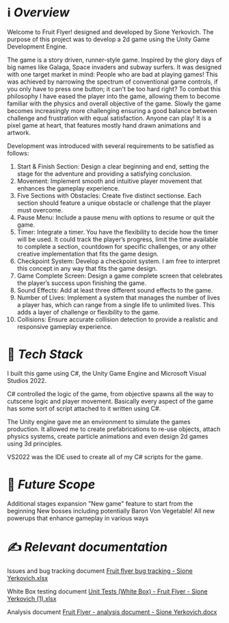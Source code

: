 # ℹ️ *Overview*
Welcome to Fruit Flyer! designed and developed by Sione Yerkovich. The purpose of this project was to develop a 2d game using the Unity Game Development Engine.

The game is a story driven, runner-style game. Inspired by the glory days of big names like Galaga, Space invaders and subway surfers. It was designed with one target market in mind: People who are bad at playing games! This was achieved by narrowing the spectrum
of conventional game controls, if you only have to press one button; it can't be too hard right? To combat this philosophy I have eased the player into the game, allowing them to become familiar with the physics and overall objective of the game. Slowly the game
becomes increasingly more challenging ensuring a good balance between challenge and frustration with equal satisfaction. Anyone can play!
It is a pixel game at heart, that features mostly hand drawn animations and artwork. 

Development was introduced with several requirements to be satisfied as follows:

1. Start & Finish Section: Design a clear beginning and end, setting the stage for the adventure and providing a satisfying conclusion.
2. Movement: Implement smooth and intuitive player movement that enhances the gameplay experience.
3. Five Sections with Obstacles: Create five distinct sectionse. Each section should feature a unique obstacle or challenge that the player must overcome.
4. Pause Menu: Include a pause menu with options to resume or quit the game.
5. Timer: Integrate a timer. You have the flexibility to decide how the timer will be used. It could track the player’s progress, limit the time available to complete a section, countdown for specific challenges, or any other creative implementation that fits the game design.
6. Checkpoint System: Develop a checkpoint system. I am free to interpret this concept in any way that fits the game design.
7. Game Complete Screen: Design a game complete screen that celebrates the player’s success upon finishing the game.
8. Sound Effects: Add at least three different sound effects to the game.
9. Number of Lives: Implement a system that manages the number of lives a player has, which can range from a single life to unlimited lives. This adds a layer of challenge or flexibility to the game.
10. Collisions: Ensure accurate collision detection to provide a realistic and responsive gameplay experience.

# 🚀 *Tech Stack*
I built this game using C#, the Unity Game Engine and Microsoft Visual Studios 2022.

C# controlled the logic of the game, from objective spawns all the way to cutscene logic and player movement. Basically every aspect of the game has some sort of script attached to it written using C#.

The Unity engine gave me an environment to simulate the games production. It allowed me to create prefabrications to re-use objects, attach physics systems, create particle animations and even design 2d games using 3d principles.

VS2022 was the IDE used to create all of my C# scripts for the game.

# 💭 *Future Scope*
Additional stages expansion
"New game" feature to start from the beginning
New bosses including potentially Baron Von Vegetable!
All new powerups that enhance gameplay in various ways

# ✍️ *Relevant documentation*

Issues and bug tracking document [Fruit flyer bug tracking - Sione Yerkovich.xlsx](https://github.com/user-attachments/files/20447047/Fruit.flyer.bug.tracking.-.Sione.Yerkovich.xlsx)

White Box testing document [Unit Tests (White Box) - Fruit Flyer - Sione Yerkovich (1).xlsx](https://github.com/user-attachments/files/20447052/Unit.Tests.White.Box.-.Fruit.Flyer.-.Sione.Yerkovich.1.xlsx)

Analysis document [Fruit Flyer - analysis document - Sione Yerkovich.docx](https://github.com/user-attachments/files/20447054/Fruit.Flyer.-.analysis.document.-.Sione.Yerkovich.docx)
